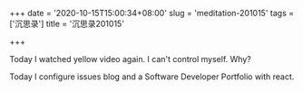 +++
date = '2020-10-15T15:00:34+08:00'
slug = 'meditation-201015'
tags = ['沉思录']
title = '沉思录201015'

+++

Today I watched yellow video again. I can't control myself. Why?

Today I configure issues blog and a Software Developer Portfolio with react.
